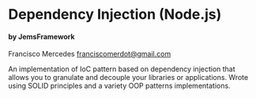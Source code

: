 # Dependency Injection (Node.js)
#### by JemsFramework
Francisco Mercedes <franciscomerdot@gmail.com>

An implementation of IoC pattern based on dependency injection that allows you to granulate and decouple your libraries or applications. Wrote using SOLID principles and a variety OOP patterns implementations.